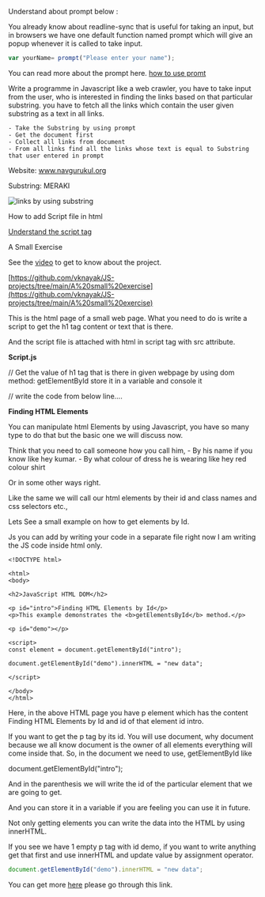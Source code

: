 Understand about prompt below :

You already know about readline-sync that is useful for taking an input, but in browsers we have one default function named prompt which will give an popup whenever it is called to take input.

```javascript
var yourName= prompt("Please enter your name");
```

You can read more about the prompt here. [how to use promt](https://www.w3schools.com/jsref/met_win_prompt.asp)

Write a programme in Javascript like a web crawler, you have to take input from the user, who is interested in finding the links based on that particular substring. you have to fetch all the links which contain the user given substring as a text in all links.

    - Take the Substring by using prompt
    - Get the document first
    - Collect all links from document
    - From all links find all the links whose text is equal to Substring that user entered in prompt

Website: www.navgurukul.org

Substring: MERAKI

![links by using substring](https://lh6.googleusercontent.com/8j7X_fFROpVQo5zZ9IH2Vnqi1lmC3hffi5cyf4WYVdZ8ORIqJ_3Dfui4_syghC5k1O8nMBSZvsOJbMWqymzpiywkNxxX3KhEVIZihOr7v3gwCkQYWmi2Q2UOy3lcR8MozeK0dift)

How to add Script file in html

[Understand the script tag](https://www.w3schools.com/tags/att_script_src.asp)

A Small Exercise

See the [video](https://drive.google.com/file/d/1pc4Q-8BxoBZg4blNdMiRoAGNY7Qr6K27/view?usp=sharing) to get to know about the project.

[https://github.com/vknayak/JS-projects/tree/main/A%20small%20exercise](https://github.com/vknayak/JS-projects/tree/main/A%20small%20exercise)

This is the html page of a small web page. What you need to do is write a script to get the h1 tag content or text that is there.

And the script file is attached with html in script tag with src attribute.

**Script.js**

// Get the value of h1 tag that is there in given webpage by using dom 
method: getElementById store it in a variable and console it
 
// write the code from below line….

**Finding HTML Elements**

You can manipulate html Elements by using Javascript, you have so many type to do that but the basic one we will discuss now.

Think that you need to call someone how you call him, 
    - By his name if you know like hey kumar.
    - By what colour of dress he is wearing like hey red colour shirt

Or in some other ways right.

Like the same we will call our html elements by their id and class names and css selectors etc.,

Lets See a small example on how to get elements by Id.

Js you can add by writing your code in a separate file right now I am writing the JS code inside html only.

```
<!DOCTYPE html>

<html>
<body>

<h2>JavaScript HTML DOM</h2>

<p id="intro">Finding HTML Elements by Id</p>
<p>This example demonstrates the <b>getElementsById</b> method.</p>

<p id="demo"></p>

<script>
const element = document.getElementById("intro");

document.getElementById("demo").innerHTML = "new data";

</script>

</body>
</html>

```

Here, in the above HTML page you have p element which has the content Finding HTML Elements by Id and id of that element id intro.

If you want to get the p tag by its id. You will use document, why document because we all know document is the owner of all elements everything will come inside that. So, in the document we need to use, getElementById like 

document.getElementById("intro");

And in the parenthesis we will write the id of the particular element that we are going to get.

And you can store it in a variable if you are feeling you can use it in future.

Not only getting elements you can write the data into the HTML by using innerHTML.

If you see we have 1 empty p tag with id demo, if you want to write anything get that first and use innerHTML and update value by assignment operator.

```javascript
document.getElementById("demo").innerHTML = "new data";
```

You can get more [here](https://www.w3schools.com/js/js_htmldom_elements.asp)
please go through  this link.






